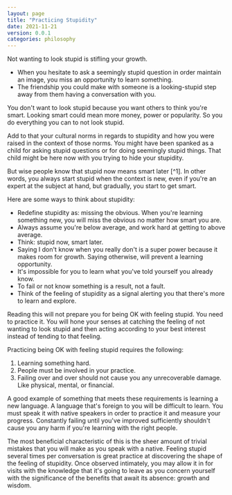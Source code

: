 ```yaml
---
layout: page
title: "Practicing Stupidity"
date: 2021-11-21
version: 0.0.1
categories: philosophy
---
```


Not wanting to look stupid is stifling your growth.

- When you hesitate to ask a seemingly stupid question in order maintain an image, you miss an opportunity to learn something.
- The friendship you could make with someone is a looking-stupid step away from them having a conversation with you.

You don't want to look stupid because you want others to think you're smart. Looking smart could mean more money, power or popularity. So you do everything you can to not look stupid.

Add to that your cultural norms in regards to stupidity and how you were raised in the context of those norms. You might have been spanked as a child for asking stupid questions or for doing seemingly stupid things. That child might be here now with you trying to hide your stupidity.

But wise people know that stupid now means smart later [^1]. In other words, you always start stupid when the context is new, even if you're an expert at the subject at hand, but gradually, you start to get smart.

Here are some ways to think about stupidity:

- Redefine stupidity as: missing the obvious. When you're learning something new, you will miss the obvious no matter how smart you are.
- Always assume you're below average, and work hard at getting to above average.
- Think: stupid now, smart later.
- Saying I don't know when you really don't is a super power because it makes room for growth. Saying otherwise, will prevent a learning opportunity.
- It's impossible for you to learn what you've told yourself you already know.
- To fail or not know something is a result, not a fault.
- Think of the feeling of stupidity as a signal alerting you that there's more to learn and explore.

Reading this will not prepare you for being OK with feeling stupid. You need to practice it. You will hone your senses at catching the feeling of not wanting to look stupid and then acting according to your best interest instead of tending to that feeling.

Practicing being OK with feeling stupid requires the following:

1. Learning something hard.
2. People must be involved in your practice.
3. Failing over and over should not cause you any unrecoverable damage. Like physical, mental, or financial.

A good example of something that meets these requirements is learning a new language. A language that's foreign to you will be difficult to learn. You must speak it with native speakers in order to practice it and measure your progress. Constantly failing until you've improved sufficiently shouldn't cause you any harm if you're learning with the right people.

The most beneficial characteristic of this is the sheer amount of trivial mistakes that you will make as you speak with a native. Feeling stupid several times per conversation is great practice at discovering the shape of the feeling of stupidity. Once observed intimately, you may allow it in for visits with the knowledge that it's going to leave as you concern yourself with the significance of the benefits that await its absence: growth and wisdom.
